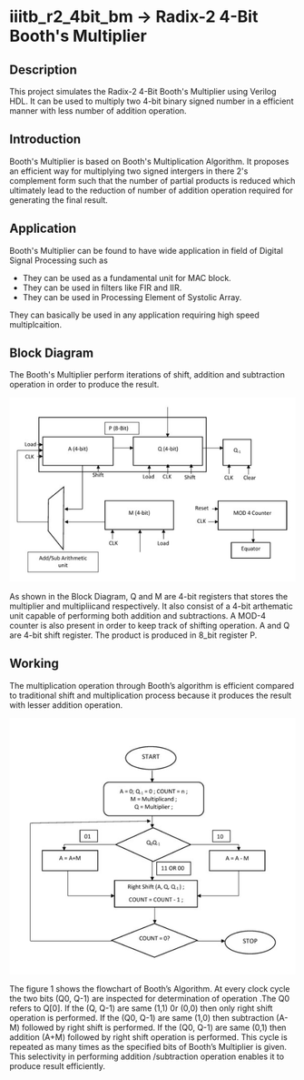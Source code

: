 # iiitb_r2_4bit_bm -> Radix-2 4-Bit Booth's Multiplier

## Description

This project simulates the Radix-2 4-Bit Booth's Multiplier using Verilog HDL. It can be used to multiply two 4-bit binary signed number in a efficient manner with less number of addition operation. 

## Introduction

Booth's Multiplier is based on Booth's Multiplication Algorithm. It proposes an efficient way for multiplying two signed intergers in there 2's complement form such that the number of partial products is reduced which ultimately lead to the reduction of number of addition operation required for generating the final result.

## Application

Booth's Multiplier can be found to have wide application in field of Digital Signal Processing such as

* They can be used as a fundamental unit for MAC block.
* They can be used in filters like FIR and IIR.
* They can be used in Processing Element of Systolic Array. 

 They can basically be used in any application requiring high speed multiplcaition. 
 
 ## Block Diagram 
 
The Booth's Multiplier perform iterations of shift, addition and subtraction operation in order to produce the result.
 
 ![](images/Circuit_crop.jpg)
 
As shown in the Block Diagram, Q and M are 4-bit registers that stores the multiplier and multipliicand respectively. It also consist of a 4-bit arthematic unit capable of performing both addition and subtractions. A MOD-4 counter is also present in order to keep track of shifting operation. A and Q are 4-bit shift register. The product is produced in 8_bit register P.  

## Working 

The  multiplication operation through Booth’s algorithm is efficient compared to traditional shift and multiplication process because it produces the result with lesser addition operation. 

![](images/Flowchart_crop.jpg)

The figure 1 shows the flowchart of Booth’s Algorithm. At every clock cycle the two bits (Q0, Q-1)  are inspected for determination of operation .The Q0 refers to Q[0]. If the (Q, Q-1) are same (1,1) 0r (0,0) then only right shift operation is performed. If the (Q0, Q-1) are same (1,0) then subtraction (A-M) followed by right shift is performed. If the (Q0, Q-1) are same (0,1) then addition (A+M) followed by right shift operation is performed. This cycle is repeated as many times as the specified bits of Booth’s Multiplier is given. This selectivity in performing addition /subtraction operation enables it to produce result efficiently. 

 
